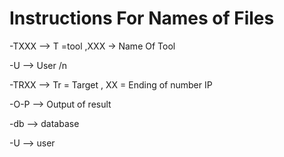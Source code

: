 # Instructions For Names of Files 
-TXXX --> T =tool ,XXX -> Name Of Tool

-U --> User /n

-TRXX --> Tr = Target , XX = Ending of number IP 

-O-P --> Output of result

-db --> database

-U --> user

